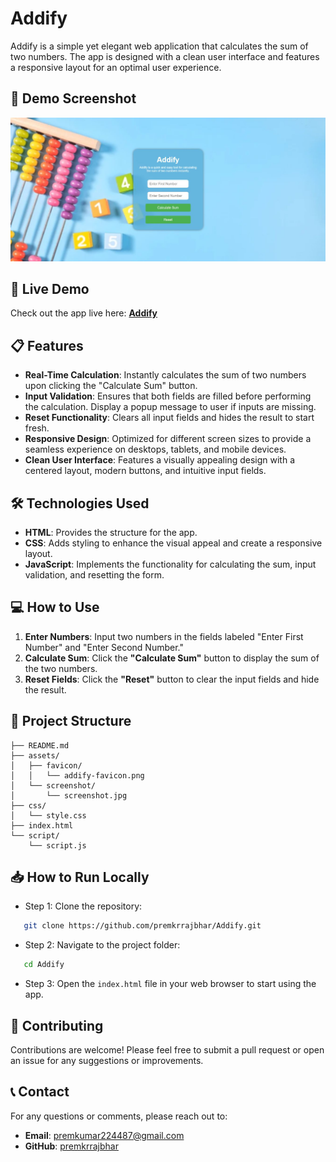 # Addify

Addify is a simple yet elegant web application that calculates the sum of two numbers. The app is designed with a clean user interface and features a responsive layout for an optimal user experience.

## 🎨 Demo Screenshot

![Screenshot of Project](assets/screenshot/screenshot.jpg)

## 🔗 Live Demo

Check out the app live here: **[Addify](https://premkrrajbhar.github.io/Addify/)**

## 📋 Features

- **Real-Time Calculation**: Instantly calculates the sum of two numbers upon clicking the "Calculate Sum" button.
- **Input Validation**: Ensures that both fields are filled before performing the calculation. Display a popup message to user if inputs are missing.
- **Reset Functionality**: Clears all input fields and hides the result to start fresh.
- **Responsive Design**: Optimized for different screen sizes to provide a seamless experience on desktops, tablets, and mobile devices.
- **Clean User Interface**: Features a visually appealing design with a centered layout, modern buttons, and intuitive input fields.

## 🛠️ Technologies Used

- **HTML**: Provides the structure for the app.
- **CSS**: Adds styling to enhance the visual appeal and create a responsive layout.
- **JavaScript**: Implements the functionality for calculating the sum, input validation, and resetting the form.

## 💻 How to Use

1. **Enter Numbers**: Input two numbers in the fields labeled "Enter First Number" and "Enter Second Number."
2. **Calculate Sum**: Click the **"Calculate Sum"** button to display the sum of the two numbers.
3. **Reset Fields**: Click the **"Reset"** button to clear the input fields and hide the result.

## 📂 Project Structure

```
├── README.md
├── assets/
│   ├── favicon/
│   │   └── addify-favicon.png
│   └── screenshot/
│       └── screenshot.jpg
├── css/
│   └── style.css
├── index.html
└── script/
    └── script.js
```

## 📥 How to Run Locally

- Step 1: Clone the repository:

```bash
   git clone https://github.com/premkrrajbhar/Addify.git
```

- Step 2: Navigate to the project folder:

```bash
   cd Addify
```

- Step 3: Open the `index.html` file in your web browser to start using the app.

## 🤝 Contributing

Contributions are welcome! Please feel free to submit a pull request or open an issue for any suggestions or improvements.

## 📞 Contact

For any questions or comments, please reach out to:

- **Email**: [premkumar224487@gmail.com](mailto:premkumar224487@gmail.com)
- **GitHub**: [premkrrajbhar](https://github.com/premkrrajbhar)
